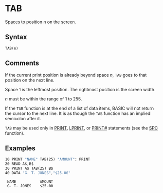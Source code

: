# TAB

Spaces to position n on the screen.

## Syntax

`TAB(n)`

## Comments

If the current print position is already beyond space *n*, `TAB` goes to that position on the next line.

Space 1 is the leftmost position. The rightmost position is the screen width.

*n* must be within the range of 1 to 255.

If the `TAB` function is at the end of a list of data items, BASIC will not return the cursor to the next line. It is as though the `TAB` function has an implied semicolon after it.

`TAB` may be used only in [PRINT](PRINT), [LPRINT](LPRINT), or [PRINT#](PRINT-FILE) statements (see the [SPC](SPC) function).

## Examples

```vb
10 PRINT "NAME" TAB(25) "AMOUNT": PRINT
20 READ A$,B$
30 PRINT A$ TAB(25) B$
40 DATA "G. T. JONES","$25.00"
```

```text
 NAME           AMOUNT
 G. T. JONES    $25.00
```
